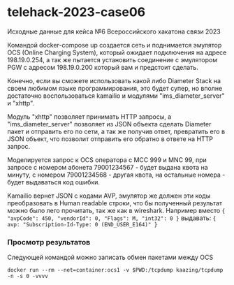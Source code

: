 # telehack-2023-case06
Исходные данные для кейса №6 Всероссийского хакатона связи 2023

Командой docker-compose up создается сеть и поднимается эмулятор OCS (Online Charging System), который ожидает подключения на адресе 198.19.0.254, а так же пытается установить соединение с эмулятором PGW c адресом 198.19.0.200 который вам и предстоит сделать.

Конечно, если вы сможете использовать какой либо Diameter Stack на своем любимом языке программирования, это будет супер, но вполне достаточно воспользоваться kamailio и модулями  "ims_diameter_server" и "xhttp".

Модуль "xhttp" позволяет принимать HTTP запросы, а  "ims_diameter_server" позволяет из JSON объекта сделать Diameter пакет и отправить его по сети, а так же получив ответ, превратить его в JSON объект, что позволит отправить его обратно в ответе на HTTP запрос.

Моделируется запрос к OCS оператора с MCC 999 и MNC 99, при запросе с номером абонета 79001234567 - будет выдана квота на минуту, с номером 79001234568 - другая квота, на остальные номера - будет выдаваться код ошибки.

Kamailio вернет JSON с кодами AVP, эмулятор же должен эти коды преобразовать в Human readable строки, что бы полученный результат можно было лего прочитать, так же как в wireshark. Например вместо  ```{ "avpCode": 450, "vendorId": 0, "Flags": M, "int32": 0 }```  выдавать: ```{ avp: "Subscription-Id-Type: 0 (END_USER_E164)" }```


### Просмотр результатов

Следующей командой можно записать обмен пакетами между OCS
```
docker run --rm --net=container:ocs1 -v $PWD:/tcpdump kaazing/tcpdump -n -s 0 -vvvv
```